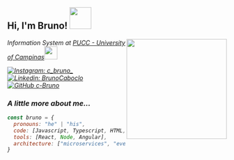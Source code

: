 <h2> Hi, I'm Bruno! <img src="https://media.giphy.com/media/KcWdO5QnBY8vu5odJO/giphy.gif" width="50"></h2>

<img align='right' src="https://assets.b9.com.br/wp-content/uploads/2015/05/starbucks-gif-grande.gif" width="230" border-radius="50px">
<p><em>Information System at <a href="https://www.puc-campinas.edu.br">PUCC - University of Campinas</a><img src="https://media.giphy.com/media/fYSnHlufseco8Fh93Z/giphy.gif" width="30">

[![Instagram: c_bruno_](https://www.instagram.com/c_bruno_/followers/)](https://www.instagram.com/c_bruno_?r=nametag)
[![Linkedin: BrunoCaboclo](https://img.shields.io/badge/-thaianebraga-blue?style=flat-square&logo=Linkedin&logoColor=white&link=https://www.linkedin.com/in/thaianebraga/)](https://www.linkedin.com/in/bruno-caboclo-44a358197)
[![GitHub c-Bruno](https://img.shields.io/github/followers/thaiane?label=follow&style=social)](https://github.com/c-Bruno)

### A little more about me...  
```javascript
const bruno = {
  pronouns: "he" | "his",
  code: [Javascript, Typescript, HTML, CSS, Python, Java],
  tools: [React, Node, Angular],
  architecture: ["microservices", "event-driven", "design system pattern"],
}
```

